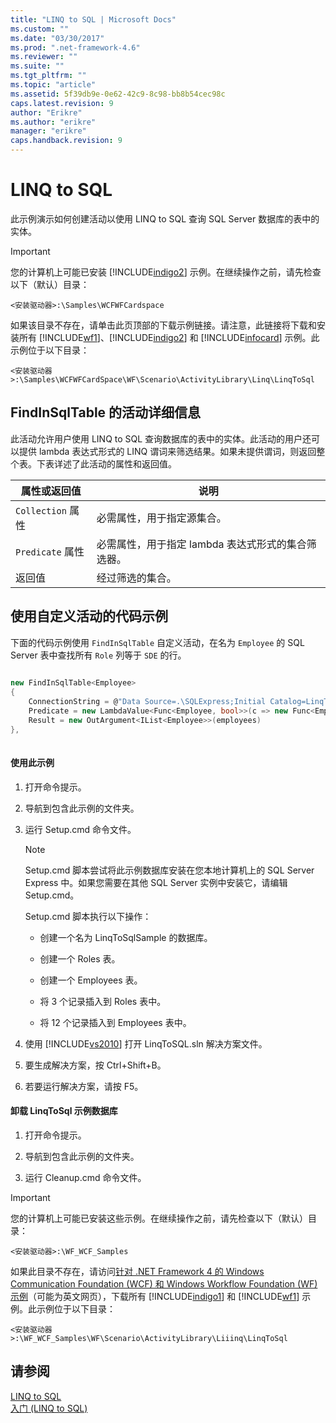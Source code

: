 ```yaml
---
title: "LINQ to SQL | Microsoft Docs"
ms.custom: ""
ms.date: "03/30/2017"
ms.prod: ".net-framework-4.6"
ms.reviewer: ""
ms.suite: ""
ms.tgt_pltfrm: ""
ms.topic: "article"
ms.assetid: 5f39db9e-0e62-42c9-8c98-bb8b54cec98c
caps.latest.revision: 9
author: "Erikre"
ms.author: "erikre"
manager: "erikre"
caps.handback.revision: 9
---
```

# LINQ to SQL
此示例演示如何创建活动以使用 LINQ to SQL 查询 SQL Server 数据库的表中的实体。  
  
> [!IMPORTANT]
>  您的计算机上可能已安装 [!INCLUDE[indigo2](../../../../includes/indigo2-md.md)] 示例。在继续操作之前，请先检查以下（默认）目录：  
>   
>  `<安装驱动器>:\Samples\WCFWFCardspace`  
>   
>  如果该目录不存在，请单击此页顶部的下载示例链接。请注意，此链接将下载和安装所有 [!INCLUDE[wf1](../../../../includes/wf1-md.md)]、[!INCLUDE[indigo2](../../../../includes/indigo2-md.md)] 和 [!INCLUDE[infocard](../../../../includes/infocard-md.md)] 示例。此示例位于以下目录：  
>   
>  `<安装驱动器>:\Samples\WCFWFCardSpace\WF\Scenario\ActivityLibrary\Linq\LinqToSql`  
  
## FindInSqlTable 的活动详细信息  
 此活动允许用户使用 LINQ to SQL 查询数据库的表中的实体。此活动的用户还可以提供 lambda 表达式形式的 LINQ 谓词来筛选结果。如果未提供谓词，则返回整个表。下表详述了此活动的属性和返回值。  
  
|属性或返回值|说明|  
|------------|--------|  
|`Collection` 属性|必需属性，用于指定源集合。|  
|`Predicate` 属性|必需属性，用于指定 lambda 表达式形式的集合筛选器。|  
|返回值|经过筛选的集合。|  
  
## 使用自定义活动的代码示例  
 下面的代码示例使用 `FindInSqlTable` 自定义活动，在名为 `Employee` 的 SQL Server 表中查找所有 `Role` 列等于 `SDE` 的行。  
  
```csharp  
  
new FindInSqlTable<Employee>   
{  
    ConnectionString = @"Data Source=.\SQLExpress;Initial Catalog=LinqToSqlSample;Integrated Security=True",                          
    Predicate = new LambdaValue<Func<Employee, bool>>(c => new Func<Employee, bool>(emp => emp.Role.Equals("SDE"))),  
    Result = new OutArgument<IList<Employee>>(employees)  
},  
  
```  
  
#### 使用此示例  
  
1.  打开命令提示。  
  
2.  导航到包含此示例的文件夹。  
  
3.  运行 Setup.cmd 命令文件。  
  
    > [!NOTE]
    >  Setup.cmd 脚本尝试将此示例数据库安装在您本地计算机上的 SQL Server Express 中。如果您需要在其他 SQL Server 实例中安装它，请编辑 Setup.cmd。  
  
     Setup.cmd 脚本执行以下操作：  
  
    -   创建一个名为 LinqToSqlSample 的数据库。  
  
    -   创建一个 Roles 表。  
  
    -   创建一个 Employees 表。  
  
    -   将 3 个记录插入到 Roles 表中。  
  
    -   将 12 个记录插入到 Employees 表中。  
  
4.  使用 [!INCLUDE[vs2010](../../../../includes/vs2010-md.md)] 打开 LinqToSQL.sln 解决方案文件。  
  
5.  要生成解决方案，按 Ctrl\+Shift\+B。  
  
6.  若要运行解决方案，请按 F5。  
  
#### 卸载 LinqToSql 示例数据库  
  
1.  打开命令提示。  
  
2.  导航到包含此示例的文件夹。  
  
3.  运行 Cleanup.cmd 命令文件。  
  
> [!IMPORTANT]
>  您的计算机上可能已安装这些示例。在继续操作之前，请先检查以下（默认）目录：  
>   
>  `<安装驱动器>:\WF_WCF_Samples`  
>   
>  如果此目录不存在，请访问[针对 .NET Framework 4 的 Windows Communication Foundation \(WCF\) 和 Windows Workflow Foundation \(WF\) 示例](http://go.microsoft.com/fwlink/?LinkId=150780)（可能为英文网页），下载所有 [!INCLUDE[indigo1](../../../../includes/indigo1-md.md)] 和 [!INCLUDE[wf1](../../../../includes/wf1-md.md)] 示例。此示例位于以下目录：  
>   
>  `<安装驱动器>:\WF_WCF_Samples\WF\Scenario\ActivityLibrary\Liiinq\LinqToSql`  
  
## 请参阅  
 [LINQ to SQL](http://go.microsoft.com/fwlink/?LinkId=150376)   
 [入门 \(LINQ to SQL\)](http://go.microsoft.com/fwlink/?LinkId=150377)